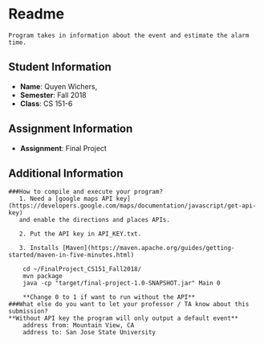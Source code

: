 # Readme
    Program takes in information about the event and estimate the alarm time.

## Student Information

- **Name**: Quyen Wichers,
- **Semester**: Fall 2018
- **Class**: CS 151-6

## Assignment Information
- **Assignment**: Final Project

## Additional Information

    ###How to compile and execute your program?
       1. Need a [google maps API key](https://developers.google.com/maps/documentation/javascript/get-api-key)
       and enable the directions and places APIs.

       2. Put the API key in API_KEY.txt.

       3. Installs [Maven](https://maven.apache.org/guides/getting-started/maven-in-five-minutes.html)

        cd ~/FinalProject_CS151_Fall2018/
        mvn package
        java -cp "target/final-project-1.0-SNAPSHOT.jar" Main 0

        **Change 0 to 1 if want to run without the API**
    ###What else do you want to let your professor / TA know about this submission?
    **Without API key the program will only output a default event**
        address from: Mountain View, CA
        address to: San Jose State University



